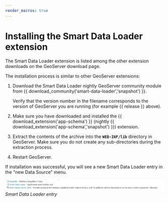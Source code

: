 ```yaml
---
render_macros: true
---
```


# Installing the Smart Data Loader extension

The Smart Data Loader extension is listed among the other extension downloads on the GeoServer download page.

The installation process is similar to other GeoServer extensions:

1.  Download the Smart Data Loader nightly GeoServer community module from {{ download_community('smart-data-loader','snapshot') }}.

    Verify that the version number in the filename corresponds to the version of GeoServer you are running (for example {{ release }} above).

2.  Make sure you have downloaded and installed the {{ download_extension('app-schema') }} (nightly {{ download_extension('app-schema','snapshot') }}) extension.

3.  Extract the contents of the archive into the **`WEB-INF/lib`** directory in GeoServer. Make sure you do not create any sub-directories during the extraction process.

4.  Restart GeoServer.

If installation was successful, you will see a new Smart Data Loader entry in the "new Data Source" menu.

![](images/store-selection.png)
*Smart Data Loader entry*
